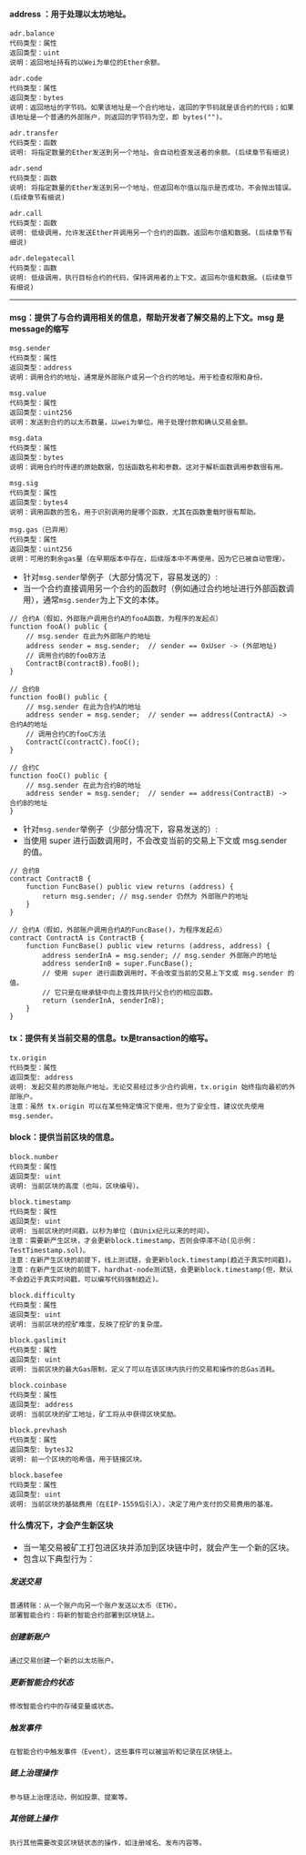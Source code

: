 



#### address ：用于处理以太坊地址。
    adr.balance
    代码类型：属性
    返回类型：uint
    说明：返回地址持有的以Wei为单位的Ether余额。

    adr.code
    代码类型：属性
    返回类型：bytes
    说明：返回地址的字节码。如果该地址是一个合约地址，返回的字节码就是该合约的代码；如果该地址是一个普通的外部账户，则返回的字节码为空，即 bytes("")。

    adr.transfer
    代码类型：函数
    说明: 将指定数量的Ether发送到另一个地址。会自动检查发送者的余额。(后续章节有细说)

    adr.send
    代码类型：函数
    说明: 将指定数量的Ether发送到另一个地址，但返回布尔值以指示是否成功，不会抛出错误。(后续章节有细说)    

    adr.call
    代码类型：函数
    说明: 低级调用，允许发送Ether并调用另一个合约的函数。返回布尔值和数据。(后续章节有细说)

    adr.delegatecall
    代码类型：函数
    说明: 低级调用，执行目标合约的代码，保持调用者的上下文。返回布尔值和数据。(后续章节有细说)    

------------------------------------------------------------------------------------------

#### msg：提供了与合约调用相关的信息，帮助开发者了解交易的上下文。msg 是message的缩写
    msg.sender
    代码类型：属性
    返回类型：address
    说明：调用合约的地址，通常是外部账户或另一个合约的地址。用于检查权限和身份。

    msg.value
    代码类型：属性
    返回类型：uint256
    说明：发送到合约的以太币数量，以wei为单位。用于处理付款和确认交易金额。

    msg.data
    代码类型：属性
    返回类型：bytes
    说明：调用合约时传递的原始数据，包括函数名称和参数。这对于解析函数调用参数很有用。

    msg.sig
    代码类型：属性
    返回类型：bytes4
    说明：调用函数的签名，用于识别调用的是哪个函数，尤其在函数重载时很有帮助。

    msg.gas（已弃用）
    代码类型：属性
    返回类型：uint256
    说明：可用的剩余gas量（在早期版本中存在，后续版本中不再使用，因为它已被自动管理）。


- 针对```msg.sender```举例子（大部分情况下，容易发送的）:
- 当一个合约直接调用另一个合约的函数时（例如通过合约地址进行外部函数调用），通常```msg.sender```为上下文的本体。
```
// 合约A（假如，外部账户调用合约A的fooA函数，为程序的发起点）
function fooA() public {
    // msg.sender 在此为外部账户的地址
    address sender = msg.sender;  // sender == 0xUser -> (外部地址)
    // 调用合约B的fooB方法
    ContractB(contractB).fooB();
}

// 合约B
function fooB() public {
    // msg.sender 在此为合约A的地址
    address sender = msg.sender;  // sender == address(ContractA) -> 合约A的地址
    // 调用合约C的fooC方法
    ContractC(contractC).fooC();
}

// 合约C
function fooC() public {
    // msg.sender 在此为合约B的地址
    address sender = msg.sender;  // sender == address(ContractB) -> 合约B的地址
}
```

- 针对```msg.sender```举例子（少部分情况下，容易发送的）:
- 当使用 super 进行函数调用时，不会改变当前的交易上下文或 msg.sender 的值。
```
// 合约B
contract ContractB {
    function FuncBase() public view returns (address) {
        return msg.sender; // msg.sender 仍然为 外部账户的地址
    }
}

// 合约A（假如，外部账户调用合约A的FuncBase()，为程序发起点）
contract ContractA is ContractB {
    function FuncBase() public view returns (address, address) {
        address senderInA = msg.sender; // msg.sender 外部账户的地址
        address senderInB = super.FuncBase(); 
        // 使用 super 进行函数调用时，不会改变当前的交易上下文或 msg.sender 的值。
        // 它只是在继承链中向上查找并执行父合约的相应函数。
        return (senderInA, senderInB);
    }
}
```



#### tx：提供有关当前交易的信息。tx是transaction的缩写。
    tx.origin
    代码类型：属性
    返回类型: address
    说明: 发起交易的原始账户地址。无论交易经过多少合约调用，tx.origin 始终指向最初的外部账户。
    注意：虽然 tx.origin 可以在某些特定情况下使用，但为了安全性，建议优先使用 msg.sender。




#### block：提供当前区块的信息。
    block.number
    代码类型：属性
    返回类型: uint
    说明: 当前区块的高度（也叫，区块编号）。

    block.timestamp
    代码类型：属性
    返回类型: uint
    说明: 当前区块的时间戳，以秒为单位（自Unix纪元以来的时间）。
    注意：需要新产生区块，才会更新block.timestamp，否则会停滞不动(见示例：TestTimestamp.sol)。
    注意：在新产生区块的前提下，线上测试链，会更新block.timestamp(趋近于真实时间戳)。
    注意：在新产生区块的前提下，hardhat-node测试链，会更新block.timestamp(但，默认不会趋近于真实时间戳，可以编写代码强制趋近)。

    block.difficulty
    代码类型：属性
    返回类型: uint
    说明: 当前区块的挖矿难度，反映了挖矿的复杂度。

    block.gaslimit
    代码类型：属性
    返回类型: uint
    说明: 当前区块的最大Gas限制，定义了可以在该区块内执行的交易和操作的总Gas消耗。

    block.coinbase
    代码类型：属性
    返回类型: address
    说明: 当前区块的矿工地址，矿工将从中获得区块奖励。

    block.prevhash
    代码类型：属性
    返回类型: bytes32
    说明: 前一个区块的哈希值，用于链接区块。

    block.basefee
    代码类型：属性
    返回类型: uint
    说明: 当前区块的基础费用（在EIP-1559后引入），决定了用户支付的交易费用的基准。
    



#### 什么情况下，才会产生新区块
- 当一笔交易被矿工打包进区块并添加到区块链中时，就会产生一个新的区块。
- 包含以下典型行为：
##### 发送交易
```
普通转账：从一个账户向另一个账户发送以太币（ETH）。
部署智能合约：将新的智能合约部署到区块链上。
```
##### 创建新账户
```
通过交易创建一个新的以太坊账户。
```
##### 更新智能合约状态
```
修改智能合约中的存储变量或状态。
```
##### 触发事件
```
在智能合约中触发事件（Event），这些事件可以被监听和记录在区块链上。
```
##### 链上治理操作
```
参与链上治理活动，例如投票、提案等。
```
##### 其他链上操作
```
执行其他需要改变区块链状态的操作，如注册域名、发布内容等。
```